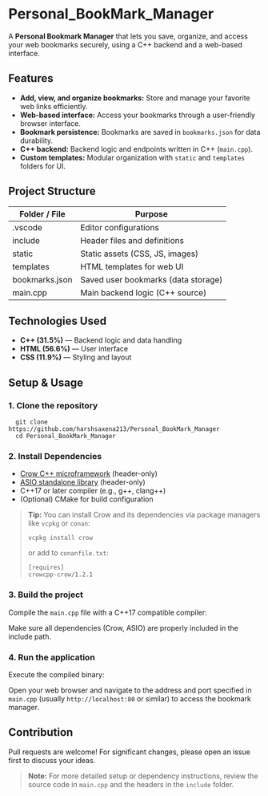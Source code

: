 # Personal_BookMark_Manager

A **Personal Bookmark Manager** that lets you save, organize, and access your web bookmarks securely, using a C++ backend and a web-based interface.

## Features

- **Add, view, and organize bookmarks:** Store and manage your favorite web links efficiently.
- **Web-based interface:** Access your bookmarks through a user-friendly browser interface.
- **Bookmark persistence:** Bookmarks are saved in `bookmarks.json` for data durability.
- **C++ backend:** Backend logic and endpoints written in C++ (`main.cpp`).
- **Custom templates:** Modular organization with `static` and `templates` folders for UI.

## Project Structure

| Folder / File   | Purpose                                  |
| --------------- | ---------------------------------------- |
| .vscode         | Editor configurations                    |
| include         | Header files and definitions             |
| static          | Static assets (CSS, JS, images)          |
| templates       | HTML templates for web UI                |
| bookmarks.json  | Saved user bookmarks (data storage)      |
| main.cpp        | Main backend logic (C++ source)          |

## Technologies Used

- **C++ (31.5%)** — Backend logic and data handling
- **HTML (56.6%)** — User interface
- **CSS (11.9%)** — Styling and layout

## Setup & Usage

### 1. Clone the repository

    
      git clone https://github.com/harshsaxena213/Personal_BookMark_Manager
      cd Personal_BookMark_Manager
    


### 2. Install Dependencies

- [Crow C++ microframework](https://github.com/CrowCpp/Crow) (header-only)
- [ASIO standalone library](https://think-async.com/Asio) (header-only)
- C++17 or later compiler (e.g., g++, clang++)
- (Optional) CMake for build configuration

> **Tip:** You can install Crow and its dependencies via package managers like `vcpkg` or `conan`:
> ```
> vcpkg install crow
> ```
> or add to `conanfile.txt`:
> ```
> [requires]
> crowcpp-crow/1.2.1
> ```

### 3. Build the project

Compile the `main.cpp` file with a C++17 compatible compiler:


Make sure all dependencies (Crow, ASIO) are properly included in the include path.

### 4. Run the application

Execute the compiled binary:


Open your web browser and navigate to the address and port specified in `main.cpp` (usually `http://localhost:80` or similar) to access the bookmark manager.

## Contribution

Pull requests are welcome! For significant changes, please open an issue first to discuss your ideas.


> **Note:** For more detailed setup or dependency instructions, review the source code in `main.cpp` and the headers in the `include` folder.
